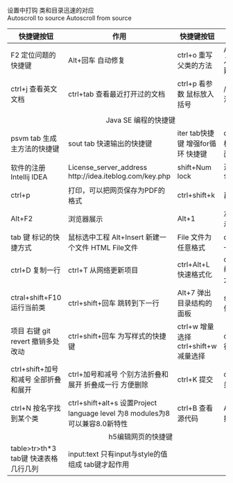设置中打钩  类和目录迅速的对应<br>
Autoscroll to source
Autoscroll from source
<table>
<thead>
<tr>
    <th>快捷键按钮</th>
    <th>作用</th>
    <th>快捷键按钮</th>
    <th>作用</th>
</tr>
</thead>
<tbody>
<tr>
    <td> F2 定位问题的快捷键</td>
    <td>Alt+回车 自动修复</td>
    <td>ctrl+o 重写父类的方法</td>
    <td>Alt+Insert 引入构造器或新建</td>
</tr>

<tr>
    <td> ctrl+j 查看英文文档</td>
    <td>ctrl+tab 查看最近打开过的文档</td>
    <td>ctrl+p 看参数 鼠标放入括号</td>
    <td>/** 回车 添加注释</td>
</tr>

<tr>
    <td> </td>
</tr>

<tr>
    <td colspan="4" style="text-align: center"> Java SE 编程的快捷键 </td>
</tr>
<tr>
    <td> psvm tab 生成主方法的快捷键  </td>
    <td> sout tab 快速输出的快捷键 </td>
    <td>iter tab快捷键 增强for循环 快捷键 </td>
    <td>ctrl+alt+u  鼠标放在类的上面 出现继承图  </td>
</tr>

<tr>
    <td> 软件的注册 Intellij IDEA</td>
    <td>   License_server_address http://idea.iteblog.com/key.php </td>
    <td>  shift+Num lock </td>
    <td>   开启和关闭数字小键盘</td>
</tr>
<tr>
    <td>  ctrl+p   </td>
    <td> 打印，可以把网页保存为PDF的格式 </td>
    <td> ctrl+shift+k </td>
    <td>  再次提交</td>
</tr>

<tr>
    <td> Alt+F2  </td>
    <td>  浏览器展示</td>
    <td> Alt+1</td>
    <td> 左边目录的显示和隐藏 </td>
</tr>
<tr>
    <td> tab 键 标记的快捷方式 </td>
    <td> 鼠标选中工程 Alt+Insert 新建一个文件 HTML File文件 </td>
    <td>   File 文件为任意格式</td>
    <td>  directory 建立一个路径 </td>
</tr>
<tr>
    <td>   ctrl+D 复制一行  </td>
    <td> ctrl+T 从网络更新项目 </td>
    <td>  ctrl+Alt+L 快速格式化</td>
    <td>ctrl+shift+F12 编辑窗口的最大化 </td>
</tr>
<tr>
    <td> ctral+shift+F10 运行当前类 </td>
    <td>  ctrl+shift+回车 跳转到下一行 </td>
    <td> Alt+7 弹出目录结构的面板</td>
    <td>  shift+F6 改文件名 </td>
</tr>
<tr>
    <td> 项目 右键 git revert 撤销多处改动  </td>
    <td>   ctrl+shift+回车 为写样式的快捷键 </td>
    <td>  ctrl+w 增量选择 ctrl+shift+w 减量选择</td>
    <td>    ctrl+x 删除一行</td>
</tr>
<tr>
    <td>  ctrl+shift+加号和减号 全部折叠和展开 </td>
    <td> ctrl+加号和减号 个别方法折叠和展开 折叠成一行 方便删除 </td>
    <td> ctrl+K 提交</td>
    <td>  ctrl+F12 弹出类的结构 </td>
</tr>

<tr>
    <td>ctrl+N 按名字找到某个类</td>
    <td>ctrl+shift+alt+s 设置Project language level 为8 modules为8 可以兼容8.0新特性</td>
    <td> ctrl+B 查看源代码</td>
    <td>  Alt+tab 窗口切换软件 </td>
</tr>
<tr>
    <td colspan="4" style="text-align: center"> h5编辑网页的快捷键 </td>
</tr>
<tr>
    <td>  table>tr>th*3 tab键 快速表格几行几列 </td>
    <td>  input:text 只有input与style的值组成 tab键才起作用</td>
    <td> </td>
    <td>  </td>
</tr>

</tbody>
</table>
